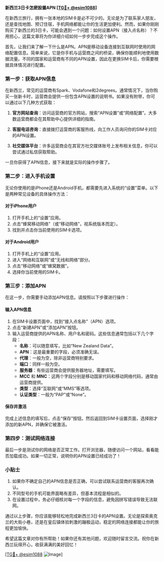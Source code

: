 **新西兰3日卡怎麽設置APN [[TG💪+ @esim1088](https://t.me/s/esim1088)]**

在新西兰旅行，拥有一张本地的SIM卡是必不可少的。无论是为了联系家人朋友，还是查找地图、预订住宿，手机网络都能让你的生活更加便利。然而，如果你刚刚购买了新西兰的3日卡，可能会遇到一个问题：如何设置APN（接入点名称）？不用担心，这篇文章将为你详细介绍如何一步步完成这个操作。

首先，让我们来了解一下什么是APN。APN是移动设备连接到互联网时使用的网络配置信息。简单来说，它是你手机与运营商之间的桥梁，确保你能顺利地使用数据流量。不同的国家和运营商有不同的APN设置，因此在更换SIM卡后，你需要根据具体情况进行配置。

### **第一步：获取APN信息**
在新西兰，常见的运营商有Spark、Vodafone和2degrees。通常情况下，当你购买一张新卡时，运营商会提供一份包含APN设置的说明书。如果没有附带，你可以通过以下几种方式获取：

1. **官方网站查询**：访问运营商的官方网站，搜索“APN设置”或“网络配置”。大多数运营商都会在其帮助中心提供详细的指南。
   
2. **客服电话咨询**：直接拨打运营商的客服热线，向工作人员询问你的SIM卡对应的APN设置。

3. **社交媒体平台**：许多运营商会在其官方社交媒体账号上发布相关信息，你可以尝试通过私信获取帮助。

一旦你获得了APN信息，接下来就是实际的操作步骤了。

### **第二步：进入手机设置**
无论你使用的是iPhone还是Android手机，都需要先进入系统的“设置”菜单。以下是两种常见设备的具体操作方法：

#### **对于iPhone用户**
1. 打开手机上的“设置”应用。
2. 点击“蜂窝移动网络”（或“移动网络”，视系统版本而定）。
3. 找到并点击你当前使用的SIM卡选项。

#### **对于Android用户**
1. 打开手机上的“设置”应用。
2. 进入“网络和互联网”或“无线和网络”部分。
3. 点击“移动网络”或“蜂窝数据”。
4. 选择你当前使用的SIM卡。

### **第三步：添加APN**
在这一步，你需要手动添加APN信息。请按照以下步骤进行操作：

#### **输入APN信息**
1. 在SIM卡设置页面中，找到“接入点名称”（APN）选项。
2. 点击“新建APN”或“添加APN”按钮。
3. 输入运营商提供的APN名称、用户名和密码。这些信息通常包括以下几个字段：
   - **名称**：可以随意填写，比如“New Zealand Data”。
   - **APN**：这是最重要的字段，必须准确无误。
   - **代理**：一般为空，除非运营商特别要求。
   - **端口**：同样一般为空。
   - **服务器**：有些运营商会提供服务器地址，需要填写。
   - **MCC** 和 **MNC**：这两个字段分别是移动国家代码和移动网络代码，通常由运营商提供。
   - **类型**：选择“互联网”或“MMS”等选项。
   - **认证类型**：一般为“PAP”或“None”。

#### **保存并激活**
完成上述信息的填写后，点击“保存”按钮。然后返回到SIM卡设置页面，选择刚才添加的新APN，并确保它被激活。

### **第四步：测试网络连接**
最后一步是测试你的网络是否正常工作。打开浏览器，随便访问一个网站，看看能否加载成功。如果一切正常，说明你的APN设置已经成功了！

### **小贴士**
1. 如果你不确定自己的APN信息是否正确，可以尝试联系运营商的客服再次确认。
2. 不同型号的手机可能界面略有差异，但基本流程是相似的。
3. 在设置过程中，务必仔细核对每一个字段的信息，避免因拼写错误导致无法联网。

通过以上步骤，你应该能够轻松地完成新西兰3日卡的APN设置。无论是探索奥克兰的大街小巷，还是在皇后镇体验刺激的蹦极运动，稳定的网络连接都能让你的旅程更加愉快。

希望这篇文章对你有所帮助！如果你还有其他问题，欢迎随时留言交流。祝你在新西兰玩得开心，收获满满的美好回忆！

[[TG💪+ @esim1088](https://t.me/s/esim1088) ![Image](https://i.postimg.cc/4NQfJmqS/Snipaste-2025-05-13-00-14-12.png)]